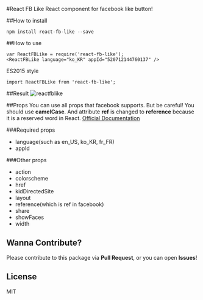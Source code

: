 #React FB Like
React component for facebook like button!

##How to install
```
npm install react-fb-like --save
```

##How to use
```
var ReactFBLike = require('react-fb-like');
<ReactFBLike language="ko_KR" appId="520712144760137" />
```

ES2015 style
```
import ReactFBLike from 'react-fb-like';
```

##Result
![reactfblike](https://cloud.githubusercontent.com/assets/10962668/16993907/47b99278-4ee0-11e6-8f58-ef4442acf263.png)

##Props
You can use all props that facebook supports. But be careful! You should use **camelCase**. And attribute **ref** is changed to **reference** because it is a reserved word in React.
[Official Documentation](https://developers.facebook.com/docs/plugins/like-button)

###Required props
- language(such as en_US, ko_KR, fr_FR)
- appId

###Other props
- action
- colorscheme
- href
- kidDirectedSite
- layout
- reference(which is ref in facebook)
- share
- showFaces
- width

## Wanna Contribute?
Please contribute to this package via **Pull Request**, or you can open **Issues**!

## License
MIT
